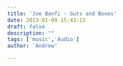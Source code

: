 ```yaml
---
title: 'Joe Banfi - Guts and Bones'
date: 2013-01-09 15:43:13
draft: false
description: ""
tags: ['music','Audio']
author: 'Andrew'

---
```


